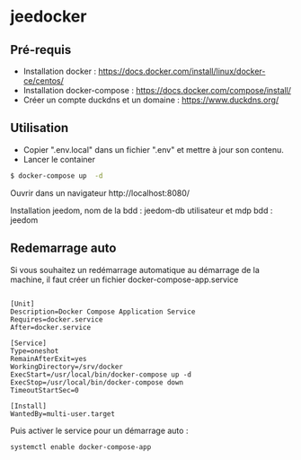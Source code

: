 # jeedocker

## Pré-requis

* Installation docker : https://docs.docker.com/install/linux/docker-ce/centos/
* Installation docker-compose : https://docs.docker.com/compose/install/
* Créer un compte duckdns et un domaine : https://www.duckdns.org/

## Utilisation
 
* Copier ".env.local" dans un fichier ".env" et mettre à jour son contenu.
* Lancer le container

```sh
$ docker-compose up  -d 
```

Ouvrir dans un navigateur http://localhost:8080/

Installation jeedom, 
nom de la bdd : jeedom-db
utilisateur et mdp bdd : jeedom

## Redemarrage auto
Si vous souhaitez un redémarrage automatique au démarrage de la machine, il faut créer un fichier docker-compose-app.service

```# /etc/systemd/system/docker-compose-app.service

[Unit]
Description=Docker Compose Application Service
Requires=docker.service
After=docker.service

[Service]
Type=oneshot
RemainAfterExit=yes
WorkingDirectory=/srv/docker
ExecStart=/usr/local/bin/docker-compose up -d
ExecStop=/usr/local/bin/docker-compose down
TimeoutStartSec=0

[Install]
WantedBy=multi-user.target
```

Puis activer le service pour un démarrage auto :
```
systemctl enable docker-compose-app
```
